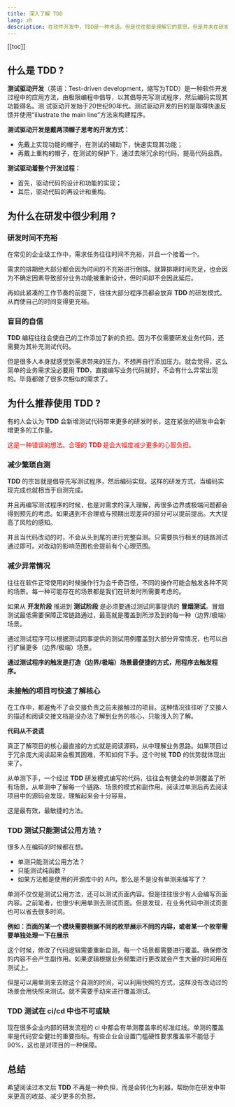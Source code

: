 ```yaml
---
title: 深入了解 TDD
lang: zh
description: 在软件开发中，TDD是一种术语。但是往往都是理解它的意思，但是并未在研发过程中利用
---
```


[[toc]]

## 什么是 TDD ?

**测试驱动开发**（英语：Test-driven development，缩写为TDD）是一种软件开发过程中的应用方法，由极限编程中倡导，以其倡导先写测试程序，然后编码实现其功能得名。测  试驱动开发始于20世纪90年代。测试驱动开发的目的是取得快速反馈并使用“illustrate the main line”方法来构建程序。

**测试驱动开发是戴两顶帽子思考的开发方式：**
- 先戴上实现功能的帽子，在测试的辅助下，快速实现其功能；
- 再戴上重构的帽子，在测试的保护下，通过去除冗余的代码，提高代码品质。

**测试驱动着整个开发过程：**
- 首先，驱动代码的设计和功能的实现；
- 其后，驱动代码的再设计和重构。

## 为什么在研发中很少利用 ?

### 研发时间不充裕

在常见的企业级工作中，需求任务往往时间不充裕，并且一个接着一个。

需求的排期绝大部分都会因为时间的不充裕进行倒排。就算排期时间充足，也会因为不确定因素导致部分业务功能被重新设计，但时间却不会因此延后。

再如此紧凑的工作节奏的前提下，往往大部分程序员都会放弃 **TDD** 的研发模式。从而使自己的时间变得更充裕。

### 盲目的自信

**TDD** 编程往往会使自己的工作添加了新的负担。因为不仅需要研发业务代码，还需要为其补充测试代码。

但是很多人本身就感觉到需求带来的压力，不想再自行添加压力。就会觉得，这么简单的业务需求没必要用 **TDD**，直接编写业务代码就好，不会有什么异常出现的。毕竟都做了很多次相似的需求了。

## 为什么推荐使用 TDD ?

有的人会认为 **TDD** 会新增测试代码带来更多的研发时长，这在紧张的研发中会新增更多的工作量。

<font color="red">这是一种错误的想法。合理的 
  <strong>
    <font color="red">TDD</font>
  </strong> 
  是会大幅度减少更多的心智负担。
</font> 

### 减少繁琐自测

**TDD** 的宗旨就是倡导先写测试程序，然后编码实现。这样的研发方式，当编码实现完成也就相当于自测完成。

并且再编写测试程序的时候，也是对需求的深入理解，再很多边界或极端问题都会得到预先的考虑。如果遇到不合理或与预期出现差异的部分可以提前提出。大大提高了风险的感知。

并且当代码改动的时，不会从头到尾的进行完整自测。只需要执行相关的链路测试通过即可。对改动的影响范围也会提前有个心理范围。

### 减少异常情况

往往在软件正常使用的时候操作行为会千奇百怪，不同的操作可能会触发各种不同的场景。每一种可能存在的场景都是我们在研发时所需要考虑的。

如果从 **开发阶段** 推进到 **测试阶段** 是必须要通过测试同事提供的 **冒烟测试**。冒烟测试最低需要保障正常链路通过，最高就是覆盖到所涉及到的每一种（边界/极端）场景。

通过测试程序可以根据测试同事提供的测试用例覆盖到大部分异常情况，也可以自行扩展更多（边界/极端）场景。

**通过测试程序的触发是打造（边界/极端）场景最便捷的方式，用程序去触发程序。**

### 未接触的项目可快速了解核心

在工作中，都避免不了会交接负责之前未接触过的项目。这种情况往往听了交接人的描述和阅读交接文档是没办法了解到业务的核心，只能浅入的了解。

**代码从不说谎**

真正了解项目的核心最直接的方式就是阅读源码，从中理解业务思路。如果项目过于冗余庞大阅读起来会极其困难，不知如何下手。这个时候 **TDD** 的优势就体现出来了。

从单测下手，一个经过 **TDD** 研发模式编写的代码，往往会有健全的单测覆盖了所有场景。从单测中了解每一个链路、场景的模式和副作用。阅读过单测后再去阅读项目中的源码会发现，理解起来会十分容易。

这是最有效，最敏捷的方法。

### TDD 测试只能测试公用方法 ?

很多人在编码的时候都在想。
- 单测只能测试公用方法？
- 只能测试纯函数？
- 如果方法都是使用的开源库中的 API，那么是不是没有单测来编写了？

单测不仅仅是测试公用方法，还可以测试页面内容。但是往往很少有人会编写页面内容。之前笔者，也很少利用单测去测试页面。但是发现，在业务代码中测试页面也可以省去很多时间。

**例如：页面的某一个模块需要根据不同的枚举展示不同的内容，或者某一个枚举需要单独处理一下在展示**

这个时候，修改了代码逻辑需要重新自测，每一个场景都需要进行覆盖。确保修改的内容不会产生副作用。如果逻辑根据业务频繁进行更改就会产生大量的时间用在测试上。

但是可以用单测来去除这个自测的时间，可以利用快照的方式，这样没有改动过的场景会用快照来测试。就不需要手动来进行覆盖测试。

### TDD 测试在 ci/cd 中也不可或缺

现在很多企业内部的研发流程的 ci 中都会有单测覆盖率的标准红线。单测的覆盖率是代码安全健壮的重要指标。有些企业会设置门槛硬性要求覆盖率不能低于90%，这也是对项目的一种保障。

## 总结

希望阅读过本文后 **TDD** 不再是一种负担，而是会转化为利器，帮助你在研发中带来更高的收益、减少更多的负担。

